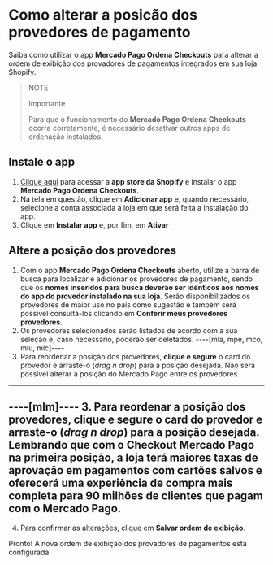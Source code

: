 # Como alterar a posicão dos provedores de pagamento

Saiba como utilizar o app **Mercado Pago Ordena Checkouts** para alterar a ordem de exibição dos provadores de pagamentos integrados em sua loja Shopify.

> NOTE
>
> Importante
>
> Para que o funcionamento do **Mercado Pago Ordena Checkouts** ocorra corretamente, é necessário desativar outros apps de ordenação instalados.

## Instale o app

1. [Clique aqui](https://apps.shopify.com/mercado-pago-ordena-checkouts) para acessar a **app store da Shopify** e instalar o app **Mercado Pago Ordena Checkouts**. 
2. Na tela em questão, clique em **Adicionar app** e, quando necessário, selecione a conta associada à loja em que será feita a instalação do app.
3. Clique em **Instalar app** e, por fim, em **Ativar**

## Altere a posição dos provedores

1. Com o app **Mercado Pago Ordena Checkouts** aberto, utilize a barra de busca para localizar e adicionar os provedores de pagamento, sendo que os **nomes inseridos para busca deverão ser idênticos aos nomes do app do provedor instalado na sua loja**. Serão disponibilizados os provedores de maior uso no país como sugestão e também será possível consultá-los clicando em **Conferir meus provedores provedores**.
2. Os provedores selecionados serão listados de acordo com a sua seleção e, caso necessário, poderão ser deletados. 
----[mla, mpe, mco, mlu, mlc]----
3. Para reordenar a posição dos provedores, **clique e segure** o card do provedor e arraste-o (_drag n drop_) para a posição desejada. Não será possível alterar a posição do Mercado Pago entre os provedores.
------------
----[mlm]----
3. Para reordenar a posição dos provedores, **clique e segure** o card do provedor e arraste-o (_drag n drop_) para a posição desejada. Lembrando que com o **Checkout Mercado Pago** na primeira posição, a loja terá maiores taxas de aprovação em pagamentos com cartões salvos e oferecerá uma experiência de compra mais completa para 90 milhões de clientes que pagam com o Mercado Pago.
------------
4. Para confirmar as alterações, clique em **Salvar ordem de exibição**.

Pronto! A nova ordem de exibição dos provadores de pagamentos está configurada.